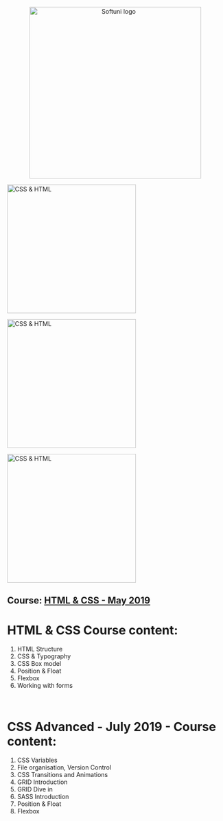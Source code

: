  
 <p align="center">
	<a href="https://softuni.bg/"><img src="https://www.jobs.bg/assets/logo/2017-09-01/b_6e048c01c340d967f2a6e540e9825d46.png" alt="Softuni logo" width="400" align="center"></a>
 <p>
<p>
 <a href="https://developer.mozilla.org/bg/docs/Web/CSS"><img src="https://mozilladevelopers.github.io/playground/static/cssgrid.025372ef.png" alt="CSS & HTML" width="300" align="center"></a>
</p>
<p>
	<a href="https://developer.mozilla.org/bg/docs/Web/CSS"><img src="http://lesscss.org/public/img/less_logo.png" alt="CSS & HTML" width="300" align="center"></a>
</p>
<p>
	<a href="https://developer.mozilla.org/bg/docs/Web/CSS"><img src="https://miro.medium.com/max/854/1*dasKDOFjFV4WgAceQfChyg.jpeg" alt="CSS & HTML" width="300" align="center"></a>
</p>

## Course: [HTML & CSS - May 2019](https://softuni.bg/trainings/2375/html-and-css-may-2019#lesson-12125)

<h1>HTML & CSS Course content:</h1>
<ol>
	<li>HTML Structure</li>
	<li>CSS & Typography</li>
	<li>CSS Box model</li>
	<li>Position & Float</li>
	<li>Flexbox</li>
	<li>Working with forms</li>
</ol>
</br>
<h1>CSS Advanced - July 2019 - Course content:</h1>
<ol>
	<li>CSS Variables</li>
	<li>File organisation, Version Control</li>
	<li>CSS Transitions and Animations</li>
	<li>GRID Introduction</li>
	<li>GRID Dive in</li>
	<li>SASS Introduction</li>
	<li>Position & Float</li>
	<li>Flexbox</li>	
</ol>
